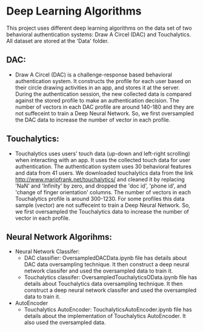 
# Deep Learning Algorithms
This project uses different deep learning algorithms on the data set of two behavioral authentication systems: Draw A Circel (DAC) and Touchalytics. All dataset are stored at the 'Data' folder.

## DAC:
* Draw A Circel (DAC) is a challenge-response based behavioral authentication system. It constructs the profile for each user based on their circle drawing activities in an app, and stores it at the server. During the authentication session, the new collected data is compared against the stored profile to make an authentication decision. The number of vectors in each DAC profile are around 140-180 and they are not suffeceint to train a Deep Neural Network. So, we first oversampled the DAC data to increase the number of vector in each profile. 


## Touchalytics:
* Touchalytics uses users' touch data (up-down and left-right scrolling) when interacting with an app. It uses the collected touch data for user authentication. The authentication system uses 30 behavioral features and data from 41 users. We downloaded touchalytics data from the link http://www.mariofrank.net/touchalytics/ and cleaned it by replacing 'NaN' and 'Infinity' by zero, and dropped the 'doc id', 'phone id', and 'change of finger orientation' columns. The number of vectors in each Touchalytics profile is around 300-1230. For some profiles this data sample (vector) are not suffeceint to train a Deep Neural Network. So, we first oversampled the Touchalytics data to increase the number of vector in each profile.

## Neural Network Algorihms:
* Neural Network Classifer: 
  * DAC classifier: OversampledDACData.ipynb file has details about DAC data oversampling technique. It then construct a deep neural network classifer and used the oversampled data to train it.
  * Touchalytics classifer: OversampledTouchalyticsOData.ipynb file has details about Touchalytics data oversampling technique. It then construct a deep neural network classifer and used the oversampled data to train it.
* AutoEncoder 
  * Touchalytics AutoEncoder: TouchalyticsAutoEncoder.ipynb file has details about the implementation of Touchalytics AutoEncoder. It also used the oversampled data.
